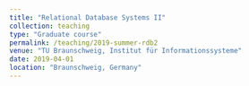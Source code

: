 ```yaml
---
title: "Relational Database Systems II"
collection: teaching
type: "Graduate course"
permalink: /teaching/2019-summer-rdb2
venue: "TU Braunschweig, Institut für Informationssysteme"
date: 2019-04-01
location: "Braunschweig, Germany"
---
```


